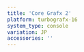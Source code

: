 ```yaml
---
title: 'Core Grafx 2'
platform: turbografx-16
system_type: console
variation: JP
accessories: ''
---
```

